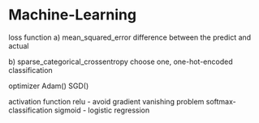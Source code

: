 # Machine-Learning
loss function
a) mean_squared_error
difference between the predict and actual

b) sparse_categorical_crossentropy
choose one, one-hot-encoded
classification

optimizer
Adam()
SGD()

activation function
relu - avoid gradient vanishing problem
softmax- classification
sigmoid - logistic regression
